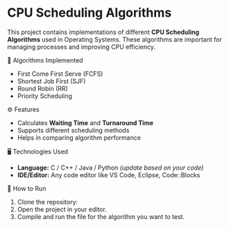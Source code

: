 
# CPU Scheduling Algorithms

This project contains implementations of different **CPU Scheduling Algorithms** used in Operating Systems. These algorithms are important for managing processes and improving CPU efficiency.

📌 Algorithms Implemented
* First Come First Serve (FCFS)
* Shortest Job First (SJF)
* Round Robin (RR)
* Priority Scheduling
  
⚙️ Features
* Calculates **Waiting Time** and **Turnaround Time**
* Supports different scheduling methods
* Helps in comparing algorithm performance

 🖥️ Technologies Used

* **Language:** C / C++ / Java / Python *(update based on your code)*
* **IDE/Editor:** Any code editor like VS Code, Eclipse, Code::Blocks

 🚀 How to Run

1. Clone the repository:
2. Open the project in your editor.
3. Compile and run the file for the algorithm you want to test.

